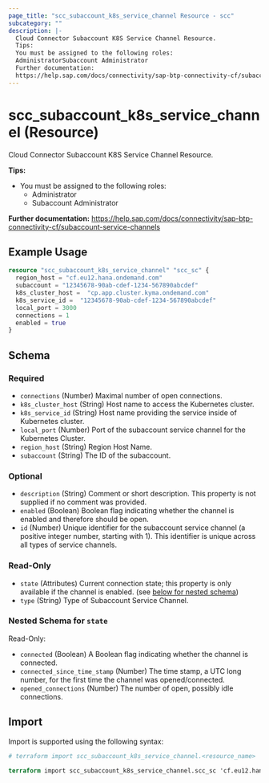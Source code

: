 ```yaml
---
page_title: "scc_subaccount_k8s_service_channel Resource - scc"
subcategory: ""
description: |-
  Cloud Connector Subaccount K8S Service Channel Resource.
  Tips:
  You must be assigned to the following roles:
  AdministratorSubaccount Administrator
  Further documentation:
  https://help.sap.com/docs/connectivity/sap-btp-connectivity-cf/subaccount-service-channels
---
```


# scc_subaccount_k8s_service_channel (Resource)

Cloud Connector Subaccount K8S Service Channel Resource.

__Tips:__
* You must be assigned to the following roles:
	* Administrator
	* Subaccount Administrator

__Further documentation:__
<https://help.sap.com/docs/connectivity/sap-btp-connectivity-cf/subaccount-service-channels>

## Example Usage

```terraform
resource "scc_subaccount_k8s_service_channel" "scc_sc" {
  region_host = "cf.eu12.hana.ondemand.com"
  subaccount = "12345678-90ab-cdef-1234-567890abcdef"
  k8s_cluster_host =  "cp.app.cluster.kyma.ondemand.com"
  k8s_service_id =  "12345678-90ab-cdef-1234-567890abcdef"
  local_port = 3000
  connections = 1
  enabled = true
}
```

<!-- schema generated by tfplugindocs -->
## Schema

### Required

- `connections` (Number) Maximal number of open connections.
- `k8s_cluster_host` (String) Host name to access the Kubernetes cluster.
- `k8s_service_id` (String) Host name providing the service inside of Kubernetes cluster.
- `local_port` (Number) Port of the subaccount service channel for the Kubernetes Cluster.
- `region_host` (String) Region Host Name.
- `subaccount` (String) The ID of the subaccount.

### Optional

- `description` (String) Comment or short description. This property is not supplied if no comment was provided.
- `enabled` (Boolean) Boolean flag indicating whether the channel is enabled and therefore should be open.
- `id` (Number) Unique identifier for the subaccount service channel (a positive integer number, starting with 1). This identifier is unique across all types of service channels.

### Read-Only

- `state` (Attributes) Current connection state; this property is only available if the channel is enabled. (see [below for nested schema](#nestedatt--state))
- `type` (String) Type of Subaccount Service Channel.

<a id="nestedatt--state"></a>
### Nested Schema for `state`

Read-Only:

- `connected` (Boolean) A Boolean flag indicating whether the channel is connected.
- `connected_since_time_stamp` (Number) The time stamp, a UTC long number, for the first time the channel was opened/connected.
- `opened_connections` (Number) The number of open, possibly idle connections.

## Import

Import is supported using the following syntax:

```terraform
# terraform import scc_subaccount_k8s_service_channel.<resource_name> '<region_host>,<subaccount>,<id>`

terraform import scc_subaccount_k8s_service_channel.scc_sc 'cf.eu12.hana.ondemand.com,12345678-90ab-cdef-1234-567890abcdef,1'
```
